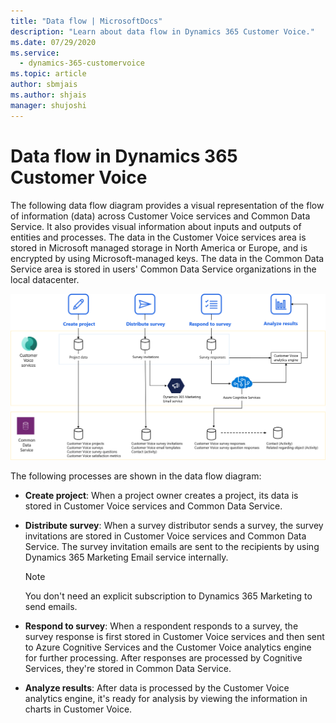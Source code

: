 ```yaml
---
title: "Data flow | MicrosoftDocs"
description: "Learn about data flow in Dynamics 365 Customer Voice."
ms.date: 07/29/2020
ms.service: 
  - dynamics-365-customervoice
ms.topic: article
author: sbmjais
ms.author: shjais
manager: shujoshi
---
```


# Data flow in Dynamics 365 Customer Voice

The following data flow diagram provides a visual representation of the flow of information (data) across Customer Voice services and Common Data Service. It also provides visual information about inputs and outputs of entities and processes. The data in the Customer Voice services area is stored in Microsoft managed storage in North America or Europe, and is encrypted by using Microsoft-managed keys. The data in the Common Data Service area is stored in users' Common Data Service organizations in the local datacenter.

![Data flow diagram for Customer Voice](media/dfd.png "Data flow diagram for Customer Voice")

The following processes are shown in the data flow diagram:

- **Create project**: When a project owner creates a project, its data is stored in Customer Voice services and Common Data Service.

- **Distribute survey**: When a survey distributor sends a survey, the survey invitations are stored in Customer Voice services and Common Data Service. The survey invitation emails are sent to the recipients by using Dynamics 365 Marketing Email service internally.

  > [!NOTE]
  > You don't need an explicit subscription to Dynamics 365 Marketing to send emails.

- **Respond to survey**: When a respondent responds to a survey, the survey response is first stored in Customer Voice services and then sent to Azure Cognitive Services and the Customer Voice analytics engine for further processing. After responses are processed by Cognitive Services, they're stored in Common Data Service.

- **Analyze results**: After data is processed by the Customer Voice analytics engine, it's ready for analysis by viewing the information in charts in Customer Voice.
